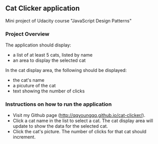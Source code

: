 ## Cat Clicker application 
Mini project of Udacity course "JavaScript Design Patterns"

### Project Overview
The application should display:
* a list of at least 5 cats, listed by name
* an area to display the selected cat

In the cat display area, the following should be displayed:
* the cat's name
* a picuture of the cat 
* text showing the number of clicks

### Instructions on how to run the application
* Visit my Github page (http://qqyoungqq.github.io/cat-clicker/).
* Click a cat name in the list to select a cat.  The cat display area will update to show the data for the selected cat.
* Click the cat's picture. The number of clicks for that cat should increment. 